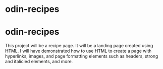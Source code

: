 # odin-recipes
# odin-recipes
This project will be a recipe page.
It will be a landing page created using HTML. I will have demonstrated how to use HTML to create a page 
with hyperlinks, images, and page formatting elements such as headers, strong and italicied elements, and more. 
